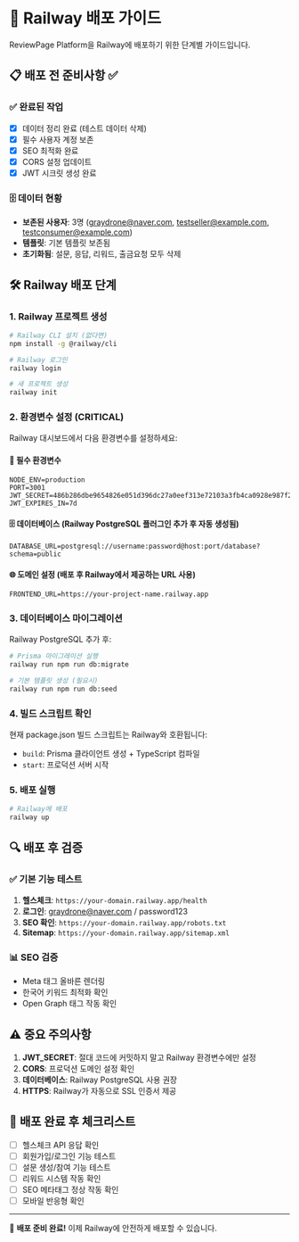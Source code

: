 # 🚀 Railway 배포 가이드

ReviewPage Platform을 Railway에 배포하기 위한 단계별 가이드입니다.

## 📋 배포 전 준비사항 ✅

### ✅ 완료된 작업
- [x] 데이터 정리 완료 (테스트 데이터 삭제)
- [x] 필수 사용자 계정 보존
- [x] SEO 최적화 완료
- [x] CORS 설정 업데이트
- [x] JWT 시크릿 생성 완료

### 🗄️ 데이터 현황
- **보존된 사용자**: 3명 (graydrone@naver.com, testseller@example.com, testconsumer@example.com)
- **템플릿**: 기본 템플릿 보존됨
- **초기화됨**: 설문, 응답, 리워드, 출금요청 모두 삭제

## 🛠️ Railway 배포 단계

### 1. Railway 프로젝트 생성
```bash
# Railway CLI 설치 (없다면)
npm install -g @railway/cli

# Railway 로그인
railway login

# 새 프로젝트 생성
railway init
```

### 2. 환경변수 설정 (CRITICAL)

Railway 대시보드에서 다음 환경변수를 설정하세요:

#### 🔐 **필수 환경변수**
```env
NODE_ENV=production
PORT=3001
JWT_SECRET=486b286dbe9654826e051d396dc27a0eef313e72103a3fb4ca0928e987f2eaf9b5e55112c19dedc0db2f02488fe706c4f100d12fbf8981c97318
JWT_EXPIRES_IN=7d
```

#### 🗄️ **데이터베이스** (Railway PostgreSQL 플러그인 추가 후 자동 생성됨)
```env
DATABASE_URL=postgresql://username:password@host:port/database?schema=public
```

#### 🌐 **도메인 설정** (배포 후 Railway에서 제공하는 URL 사용)
```env
FRONTEND_URL=https://your-project-name.railway.app
```

### 3. 데이터베이스 마이그레이션

Railway PostgreSQL 추가 후:
```bash
# Prisma 마이그레이션 실행
railway run npm run db:migrate

# 기본 템플릿 생성 (필요시)
railway run npm run db:seed
```

### 4. 빌드 스크립트 확인

현재 package.json 빌드 스크립트는 Railway와 호환됩니다:
- `build`: Prisma 클라이언트 생성 + TypeScript 컴파일
- `start`: 프로덕션 서버 시작

### 5. 배포 실행
```bash
# Railway에 배포
railway up
```

## 🔍 배포 후 검증

### ✅ 기본 기능 테스트
1. **헬스체크**: `https://your-domain.railway.app/health`
2. **로그인**: graydrone@naver.com / password123
3. **SEO 확인**: `https://your-domain.railway.app/robots.txt`
4. **Sitemap**: `https://your-domain.railway.app/sitemap.xml`

### 📊 SEO 검증
- Meta 태그 올바른 렌더링
- 한국어 키워드 최적화 확인
- Open Graph 태그 작동 확인

## ⚠️ 중요 주의사항

1. **JWT_SECRET**: 절대 코드에 커밋하지 말고 Railway 환경변수에만 설정
2. **CORS**: 프로덕션 도메인 설정 확인
3. **데이터베이스**: Railway PostgreSQL 사용 권장
4. **HTTPS**: Railway가 자동으로 SSL 인증서 제공

## 🎯 배포 완료 후 체크리스트

- [ ] 헬스체크 API 응답 확인
- [ ] 회원가입/로그인 기능 테스트
- [ ] 설문 생성/참여 기능 테스트
- [ ] 리워드 시스템 작동 확인
- [ ] SEO 메타태그 정상 작동 확인
- [ ] 모바일 반응형 확인

---

🎉 **배포 준비 완료!** 이제 Railway에 안전하게 배포할 수 있습니다.